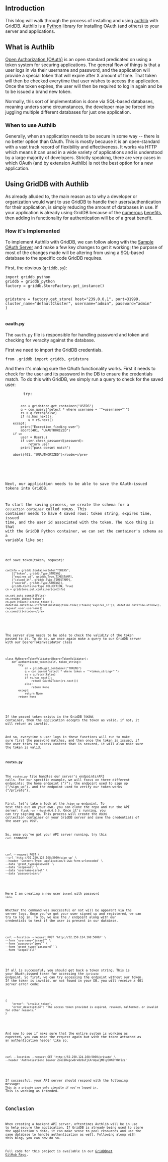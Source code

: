 ## Introduction

This blog will walk through the process of installing and using [authlib](https://docs.authlib.org/en/latest/) with GridDB. Authlib is a [Python](https://www.python.org/) library for installing OAuth (and others) to your server and applications.

## What is Authlib

[Open Authorization (OAuth)](https://en.wikipedia.org/wiki/OAuth) is an open standard predicated on using a token system for securing applications. The general flow of things is that a user logs in via their username and password, and the application will provide a special token that will expire after X amount of time. That token will then be checked everytime that user wishes to access the application. Once the token expires, the user will then be required to log in again and be to be issued a brand new token.

Normally, this sort of implementation is done via SQL-based databases, meaning unders some circumstances, the developer may be forced into juggling multiple different databases for just one application. 

### When to use Authlib

Generally, when an application needs to be secure in some way -- there is no better option than OAuth. This is mostly because it is an open-standard with a vast track record of flexibility and effectiveness. It works via HTTP which means it can used in a wide variety of applications and is understood by a large majority of developers. Strictly speaking, there are very cases in which OAuth (and by extension Authlib) is not the best option for a new application.

## Using GridDB with Authlib

As already alluded to, the main reason as to why a developer or organization would want to use GridDB to handle their users/authentication for their application, is simply reducing the amount of databases in use. If your application is already using GridDB because of the [numerous](https://griddb.net/en/blog/griddb-automotive/) [benefits](https://griddb.net/en/blog/three-examples-griddb-iot-industry/), then adding in functionality for authentication will be of a great benefit.

### How it's Implemented

To implement Authlib with GridDB, we can follow along with the [Sample OAuth Server](https://github.com/authlib/example-oauth2-server) and make a few key changes to get it working; the purpose of most of the changes made will be altering from using a SQL-based database to the specific code GridDB requires.

First, the obvious (`griddb.py`):

<div class="clipboard">
<pre><code class="language-python">import griddb_python
griddb = griddb_python
factory = griddb.StoreFactory.get_instance()

gridstore = factory.get_store(
    host="239.0.0.1",
    port=31999,
    cluster_name="defaultCluster",
    username="admin",
    password="admin"
)</code></pre>
</div>

#### oauth.py

The `oauth.py` file is responsible for handling password and token and checking for veracity against the database.

First we need to import the GridDB credentials.

<div class="clipboard">
<pre><code class="language-python">from .griddb import griddb, gridstore </code></pre>
</div>

And then it's making sure the OAuth functionality works. First it needs to check for the user and its password in the DB to ensure the credentials match. To do this with GridDB, we simply run a query to check for the saved user: 

<div class="clipboard">
<pre><code class="language-python">        try:

            con = gridstore.get_container("USERS")
            q = con.query("select * where username = '"+username+"'")
            rs = q.fetch(False)
            if rs.has_next():
                u = rs.next()
        except:
            print("Exception finding user")
            abort(401, "UNAUTHORIZED")
        if u:
            user = User(u)
            if user.check_password(password):
                return user
            print("pass doesnt match")

        abort(401, "UNAUTHORIZED")</code></pre>
</div>

Next, our application needs to be able to save the OAuth-issued tokens into GridDB.

To start the saving process, we create the schema for a `collection container` called `TOKENS`. This container needs to have 4 saved rows: token string, expires time, issued time, and the user id associated with the token. The nice thing is that with the GridDB Python container, we can set the container's schema as a variable like so:

<div class="clipboard">
<pre><code class="language-python">def save_token(token, request):

    conInfo = griddb.ContainerInfo("TOKENS",
        [["token", griddb.Type.STRING],
        ["expires_at", griddb.Type.TIMESTAMP],
        ["issued_at", griddb.Type.TIMESTAMP],
        ["userid", griddb.Type.STRING]],
        griddb.ContainerType.COLLECTION, True)
    cn = gridstore.put_container(conInfo)

    cn.set_auto_commit(False)
    cn.create_index("token")
    cn.put([token['access_token'], datetime.datetime.utcfromtimestamp(time.time()+token['expires_in']), datetime.datetime.utcnow(), request.user.username])
    cn.commit()</code></pre>
</div>

The server also needs to be able to check the validity of the token passed to it. To do so, we once again make a query to our GridDB server with our BearerTokenValidator class

<div class="clipboard">
<pre><code class="language-python">class MyBearerTokenValidator(BearerTokenValidator):
    def authenticate_token(self, token_string):
        try:
            cn = griddb.get_container("TOKENS")
            q = con.query("select * where token = '"+token_string+"'")
            rs = q.fetch(False)
            if rs.has_next():
                return OAuth2Token(rs.next())
            else:
                return None
        except:
            return None
        return None</code></pre>
</div>

If the passed token exists in the GridDB `TOKENS` container, then the application accepts the token as valid, if not, it will return as invalid. 

And so, everytime a user logs in these functions will run to make sure first the password matches, and then once the token is issued, if the user tries to access content that is secured, it will also make sure the token is valid.

#### routes.py

The `routes.py` file handles our server's endpoints/API calls. For our specific example, we will focus on three different endpoints: the home endpoint ("/"), the endpoint used to sign up ("/sign_up"), and the endpoint used to verify our token works ("/private").

First, let's take a look at the `/sign_up` endpoint. To test this out on your own, you can clone the repo and run the API server: `flask run --host=0.0.0.0`. Once it's running, you can try signing up. This process will create the `USERS` collection container on your GridDB server and save the credentials of the user you `POST`.

So, once you've got your API server running, try this `curl` command: 

<div class="clipboard">
<pre><code class="language-sh">curl --request POST \
--url 'http://52.250.124.168:5000/sign_up' \
--header 'Content-Type: application/x-www-form-urlencoded' \
--data 'grant_type=password' \
--data 'scope=all' \
--data 'username=israel' \
--data 'password=imru'</code></pre>
</div>

Here I am creating a new user `israel` with password `imru`. 

Whether the command was successful or not will be apparent via the server logs. Once you've got your user signed up and registered, we can try to log in. To do, we use the `/` endpoint along with our credentials to test if the user is present in our database.

<div class="clipboard">
<pre><code class="language-sh">curl --location --request POST 'http://52.250.124.168:5000/' \
--form 'username="israel"' \
--form 'password="imru"' \
--form 'grant_type="password"' \
--form 'scope="all"'</code></pre>
</div>

If all is successful, you should get back a token string. This is your OAuth-issued token for accessing the `/private` endpoint. So first, we can try accessing the endpoint without our token. If the token is invalid, or not found in your DB, you will receive a 401 server error code: 

<div class="clipboard">
<pre><code class="language-sh">{
    "error": "invalid_token",
    "error_description": "The access token provided is expired, revoked, malformed, or invalid for other reasons."
}</code></pre>
</div>

And now to see if make sure that the entire system is working as expected, you can make the request again but with the token attached as an authentication header like so: 

<div class="clipboard">
<pre><code class="language-sh">curl --location --request GET 'http://52.250.124.168:5000/private' \
--header 'Authorization: Bearer ZcoI1Rxgcw8rx8z0uFjCArdqacjM8lyE0K6fNWf2zz'</code></pre>
</div>

If successful, your API server should respond with the following message: `This is a private page only viewable if you're logged in`. This is working as intended.


## Conclusion 

When creating a backend API server, oftentimes Authlib will be in use to help secure the application. If GridDB is already being used to store the application's data, it can make sense to pool resources and use the same database to handle authentication as well. Following along with this blog, you can now do so. 

Full code for this project is available in our [GridDBnet GitHub Repo]().